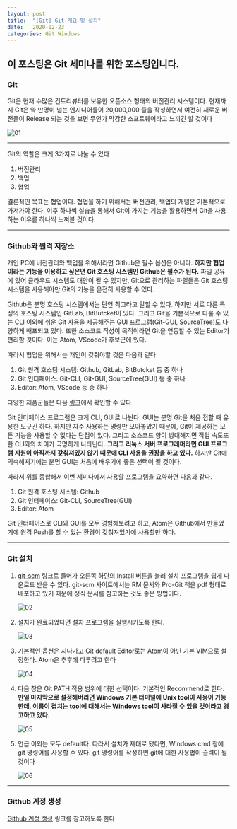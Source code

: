 ```yaml
---
layout: post
title:  "[Git] Git 개요 및 설치"
date:   2020-02-23
categories: Git Windows
---
```


이 포스팅은 __Git 세미나를__ 위한 포스팅입니다.
---
### Git

Git은 현재 수많은 컨트리뷰터를 보유한 오픈소스 형태의 버전관리 시스템이다. 현재까지 Git은 약 만명이 넘는 엔지니어들이 20,000,000 줄을 작성하면서 여전히 새로운 버전들이 Release 되는 것을 보면 무언가 막강한 소프트웨어라고 느끼긴 할 것이다

![01](https://drive.google.com/uc?id=17uG9PEmw8YVIropcCB2MgDYP8u8mbbdx)

---

Git의 역할은 크게 3가지로 나눌 수 있다
1. 버전관리
2. 백업
3. 협업

결론적인 목표는 협업이다. 협업을 하기 위해서는 버전관리, 백업의 개념은 기본적으로 가져가야 한다. 이후 하나씩 실습을 통해서 Git이 가지는 기능을 활용하면서 Git을 사용하는 이유를 하나씩 느껴볼 것이다.

---
### Github와 원격 저장소

개인 PC에 버전관리와 백업을 위해서라면 Github은 필수 옵션은 아니다. __하지만 협업이라는 기능을 이용하고 싶은면 Git 호스팅 시스템인 Github은 필수가 된다.__ 파일 공유에 있어 클라우드 시스템도 대안이 될 수 있지만, Git으로 관리하는 파일들은 Git 호스팅 시스템을 사용해야만 Git의 기능을 온전히 사용할 수 있다.

Github은 분명 호스팅 시스템에서는 단연 최고라고 말할 수 있다. 하지만 서로 다른 특징의 호스팅 시스템인 GitLab, BitButcket이 있다. 그리고 Git을 기본적으로 다룰 수 있는 CLI 이외에 쉬운 Git 사용을 제공해주는 GUI 프로그램(Git-GUI, SourceTree)도 다양하게 배포되고 있다. 또한 소스코드 작성이 목적이라면 Git을 연동할 수 있는 Editor가 편리할 것이다. 이는 Atom, VScode가 후보군에 있다.

따라서 협업을 위해서는 개인이 갖춰야할 것은 다음과 같다

1. Git 원격 호스팅 시스템: Github, GitLab, BitButcket 등 중 하나
2. Git 인터페이스: Git-CLI, Git-GUI, SourceTree(GUI) 등 중 하나
3. Editor: Atom, VScode 등 중 하나

다양한 제품군들은 다음 [링크](https://git-scm.com/downloads/guis)에서 확인할 수 있다

Git 인터페이스 프로그램은 크게 CLI, GUI로 나뉜다. GUI는 분명 Git을 처음 접할 때 유용한 도구긴 하다. 하지만 자주 사용하는 명령만 모아놓았기 때문에, Git이 제공하는 모든 기능을 사용할 수 없다는 단점이 있다. 그리고 소스코드 양이 방대해지면 작업 속도또한 CLI와의 차이가 극명하게 나타난다. __그리고 리눅스 서버 프로그래머라면 GUI 프로그램 지원이 아직까지 갖춰져있지 않기 때문에 CLI 사용을 권장을 하고 있다.__ 하지만 Git에 익숙해지기에는 분명 GUI는 처음에 배우기에 좋은 선택이 될 것이다.

따라서 위를 종합해서 이번 세미나에서 사용할 프로그램을 요약하면 다음과 같다.

1. Git 원격 호스팅 시스템: Github
2. Git 인터페이스: Git-CLI, SourceTree(GUI)
3. Editor: Atom

Git 인터페이스로 CLI와 GUI를 모두 경험해보려고 하고, Atom은 Github에서 만들었기에 원격 Push를 할 수 있는 환경이 갖춰져있기에 사용할만 하다.

---
### Git 설치

1. [git-scm](https://git-scm.com/doc) 링크로 들어가 오른쪽 하단의 Install 버튼을 눌러 설치 프로그램을 쉽게 다운로드 받을 수 있다. git-scm 사이트에서는 RM 문서와 Pro-Git 책을 pdf 형태로 배포하고 있기 때문에 정식 문서를 참고하는 것도 좋은 방법이다.


    ![02](https://drive.google.com/uc?id=1zxoOCRCw5ariyVvKY_qUiBx-kDj7RKFt)


2. 설치가 완료되었다면 설치 프로그램을 실행시키도록 한다.


    ![03](https://drive.google.com/uc?id=1HxBUrCodchOownTHAXecdl2BpCNSXjeA)


3. 기본적인 옵션은 지나가고 Git default Editor로는 Atom이 아닌 기본 VIM으로 설정한다. Atom은 추후에 다루려고 한다


    ![04](https://drive.google.com/uc?id=1YL1H9sBtTsqBTtOh0rpSWmcF7CSvexsG)


4. 다음 창은 Git PATH 적용 범위에 대한 선택이다. 기본적인 Recommend로 한다. __만일 마지막으로 설정해버리면 Windows 기본 터미널에 Unix tool이 사용이 가능한데, 이름이 겹치는 tool에 대해서는 Windows tool이 사라질 수 있을 것이라고 경고하고 있다.__


    ![05](https://drive.google.com/uc?id=1wXAMegjxYUt0NBZF52EJOXrszJAMhUQZ)


5. 언급 이외는 모두 default다. 따라서 설치가 제대로 됐다면, Windows cmd 창에 git 명령어를 사용할 수 있다. git 명령어를 작성하면 git에 대한 사용법이 출력이 될 것이다


    ![06](https://drive.google.com/uc?id=1_p0jWv0YXaOZkvl2nZfp_Q5cQmuZodtz)


---
### Github 계정 생성

[Github 계정 생성](https://gabii.tistory.com/entry/Git-Github-계정-생성하기) 링크를 참고하도록 한다
